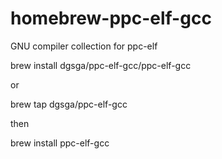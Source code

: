 # homebrew-ppc-elf-gcc

GNU compiler collection for ppc-elf

brew install dgsga/ppc-elf-gcc/ppc-elf-gcc

or

brew tap dgsga/ppc-elf-gcc

then

brew install ppc-elf-gcc
